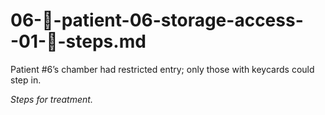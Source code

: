 # 06-🔑-patient-06-storage-access--01-🧾-steps.md

Patient #6’s chamber had restricted entry; only those with keycards could step in.

_Steps for treatment._